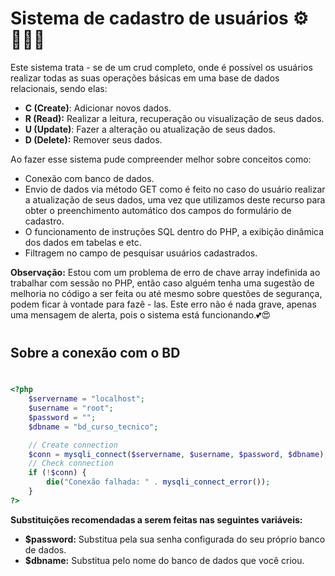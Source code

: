 # Sistema de cadastro de usuários ⚙️🧑‍🤝‍🧑

Este sistema trata - se de um crud completo, onde é possível os usuários realizar todas as suas operações básicas em uma base de dados relacionais, sendo elas:

- **C (Create)**: Adicionar novos dados.
- **R (Read):** Realizar a leitura, recuperação ou visualização de seus dados.
- **U (Update)**: Fazer a alteração ou atualização de seus dados.
- **D (Delete):** Remover seus dados.  

Ao fazer esse sistema pude compreender melhor sobre conceitos como:
- Conexão com banco de dados.
- Envio de dados via método GET como é feito no caso do usuário realizar a atualização de seus dados, uma vez que utilizamos deste recurso para obter o preenchimento automático dos campos do formulário de cadastro.
- O funcionamento de instruções SQL dentro do PHP, a exibição dinâmica dos dados em tabelas e etc.
- Filtragem no campo de pesquisar usuários cadastrados.

**Observação:** Estou com um problema de erro de chave array indefinida ao trabalhar com sessão no PHP, então caso alguém tenha uma sugestão de melhoria no código a ser feita ou até mesmo sobre questões de segurança, podem ficar à vontade para fazê - las. Este erro não é nada grave, apenas uma mensagem de alerta, pois o sistema está funcionando.💕😍

# 
## Sobre a conexão com o BD
#
```php
<?php
    $servername = "localhost";
    $username = "root";
    $password = "";
    $dbname = "bd_curso_tecnico";

    // Create connection
    $conn = mysqli_connect($servername, $username, $password, $dbname);
    // Check connection
    if (!$conn) {
        die("Conexão falhada: " . mysqli_connect_error());
    }
?>
```
**Substituições recomendadas a serem feitas nas seguintes variáveis:**
- **$password:** Substitua pela sua senha configurada do seu próprio banco de dados.
- **$dbname:** Substitua pelo nome do banco de dados que você criou.